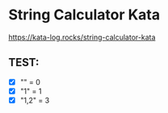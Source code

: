 # String Calculator Kata

https://kata-log.rocks/string-calculator-kata

## TEST:

- [x] "" = 0
- [x] "1" = 1
- [x] "1,2" = 3